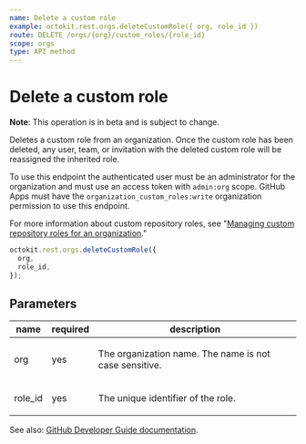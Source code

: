 ```yaml
---
name: Delete a custom role
example: octokit.rest.orgs.deleteCustomRole({ org, role_id })
route: DELETE /orgs/{org}/custom_roles/{role_id}
scope: orgs
type: API method
---
```


# Delete a custom role

**Note**: This operation is in beta and is subject to change.

Deletes a custom role from an organization. Once the custom role has been deleted, any
user, team, or invitation with the deleted custom role will be reassigned the inherited role.

To use this endpoint the authenticated user must be an administrator for the organization and must use an access token with `admin:org` scope.
GitHub Apps must have the `organization_custom_roles:write` organization permission to use this endpoint.

For more information about custom repository roles, see "[Managing custom repository roles for an organization](https://docs.github.com/enterprise-cloud@latest//organizations/managing-peoples-access-to-your-organization-with-roles/managing-custom-repository-roles-for-an-organization)."

```js
octokit.rest.orgs.deleteCustomRole({
  org,
  role_id,
});
```

## Parameters

<table>
  <thead>
    <tr>
      <th>name</th>
      <th>required</th>
      <th>description</th>
    </tr>
  </thead>
  <tbody>
    <tr><td>org</td><td>yes</td><td>

The organization name. The name is not case sensitive.

</td></tr>
<tr><td>role_id</td><td>yes</td><td>

The unique identifier of the role.

</td></tr>
  </tbody>
</table>

See also: [GitHub Developer Guide documentation](https://docs.github.com/enterprise-cloud@latest//rest/reference/orgs#delete-a-custom-role).
